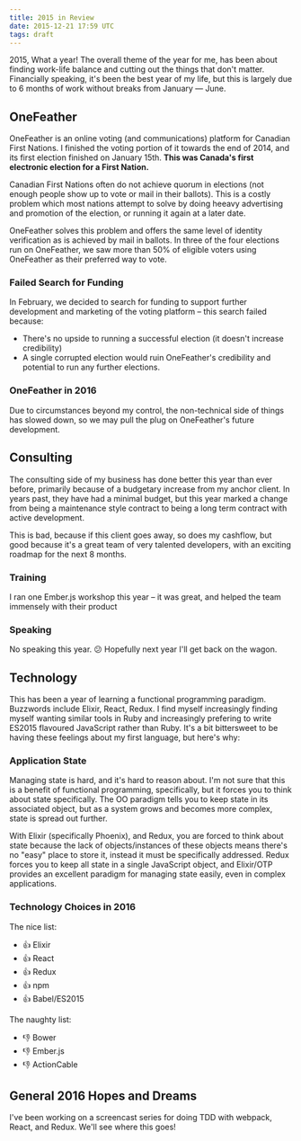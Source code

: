```yaml
---
title: 2015 in Review
date: 2015-12-21 17:59 UTC
tags: draft
---
```


2015, What a year! The overall theme of the year for me, has been about finding
work-life balance and cutting out the things that don't matter. Financially
speaking, it's been the best year of my life, but this is largely due to 6
months of work without breaks from January — June.

## OneFeather

OneFeather is an online voting (and communications) platform for Canadian First
Nations. I finished the voting portion of it towards the end of 2014, and its
first election finished on January 15th. **This was Canada's first electronic
election for a First Nation.**

Canadian First Nations often do not achieve quorum in elections (not enough
people show up to vote or mail in their ballots). This is a costly problem which
most nations attempt to solve by doing heeavy advertising and promotion of the
election, or running it again at a later date.

OneFeather solves this problem and offers the same level of identity
verification as is achieved by mail in ballots. In three of the four elections
run on OneFeather, we saw more than 50% of eligible voters using OneFeather as
their preferred way to vote.

### Failed Search for Funding

In February, we decided to search for funding to support further development and
marketing of the voting platform – this search failed because:

* There's no upside to running a successful election (it doesn't increase
  credibility)
* A single corrupted election would ruin OneFeather's credibility and potential
  to run any further elections.

### OneFeather in 2016

Due to circumstances beyond my control, the non-technical side of things has
slowed down, so we may pull the plug on OneFeather's future development.

## Consulting

The consulting side of my business has done better this year than ever before,
primarily because of a budgetary increase from my anchor client. In years past,
they have had a minimal budget, but this year marked a change from being a
maintenance style contract to being a long term contract with active development.

This is bad, because if this client goes away, so does my cashflow, but good
because it's a great team of very talented developers, with an exciting roadmap
for the next 8 months.

### Training

I ran one Ember.js workshop this year – it was great, and helped the team
immensely with their product

### Speaking

No speaking this year. 😕
Hopefully next year I'll get back on the wagon.

## Technology

This has been a year of learning a functional programming paradigm. Buzzwords
include Elixir, React, Redux. I find myself increasingly finding myself wanting
similar tools in Ruby and increasingly prefering to write ES2015 flavoured
JavaScript rather than Ruby. It's a bit bittersweet to be having these feelings
about my first language, but here's why:

### Application State
Managing state is hard, and it's hard to reason about. I'm not sure that this is
a benefit of functional programming, specifically, but it forces you to think
about state specifically. The OO paradigm tells you to keep state in its
associated object, but as a system grows and becomes more complex, state is
spread out further.

With Elixir (specifically Phoenix), and Redux, you are forced to think about
state because the lack of objects/instances of these objects means there's no
"easy" place to store it, instead it must be specifically addressed. Redux
forces you to keep all state in a single JavaScript object, and Elixir/OTP
provides an excellent paradigm for managing state easily, even in complex
applications.

### Technology Choices in 2016

The nice list:

* 👍 Elixir
* 👍 React
* 👍 Redux
* 👍 npm
* 👍 Babel/ES2015

The naughty list:

* 👎 Bower
* 👎 Ember.js
* 👎 ActionCable

## General 2016 Hopes and Dreams

I've been working on a screencast series for doing TDD with webpack, React, and
Redux. We'll see where this goes!

